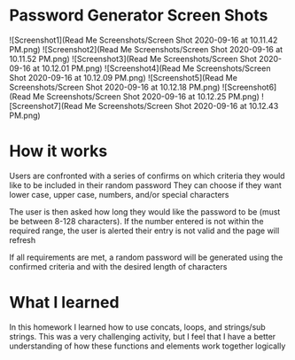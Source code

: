 # Password Generator Screen Shots
![Screenshot1](Read Me Screenshots/Screen Shot 2020-09-16 at 10.11.42 PM.png)
![Screenshot2](Read Me Screenshots/Screen Shot 2020-09-16 at 10.11.52 PM.png)
![Screenshot3](Read Me Screenshots/Screen Shot 2020-09-16 at 10.12.01 PM.png)
![Screenshot4](Read Me Screenshots/Screen Shot 2020-09-16 at 10.12.09 PM.png)
![Screenshot5](Read Me Screenshots/Screen Shot 2020-09-16 at 10.12.18 PM.png)
![Screenshot6](Read Me Screenshots/Screen Shot 2020-09-16 at 10.12.25 PM.png)
![Screenshot7](Read Me Screenshots/Screen Shot 2020-09-16 at 10.12.43 PM.png)


# How it works
Users are confronted with a series of confirms on which criteria they would like to be included in their random password
They can choose if they want lower case, upper case, numbers, and/or special characters

The user is then asked how long they would like the password to be (must be between 8-128 characters). If the number entered is not within the required range, the user is alerted their entry is not valid and the page will refresh

If all requirements are met, a random password will be generated using the confirmed criteria and with the desired length of characters

# What I learned

In this homework I learned how to use concats, loops, and strings/sub strings. This was a very challenging activity, but I feel that I have a better understanding of how these functions and elements work together logically

